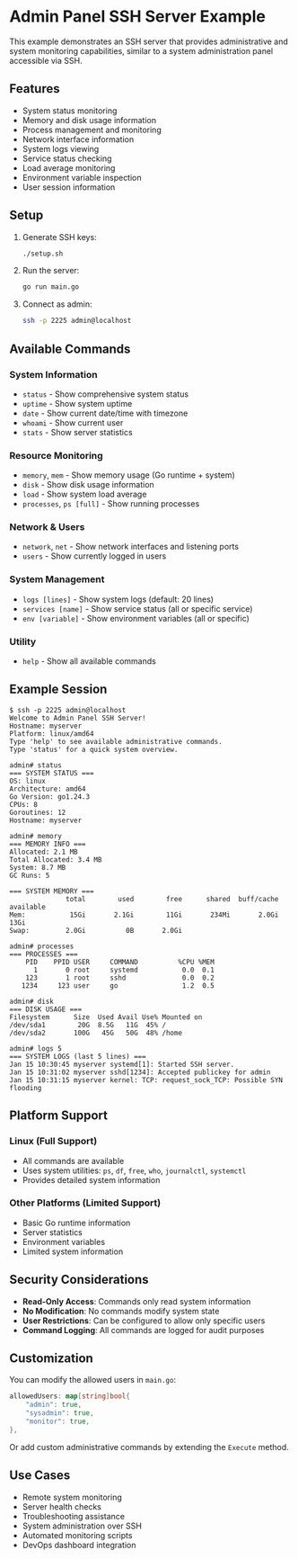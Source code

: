 # Admin Panel SSH Server Example

This example demonstrates an SSH server that provides administrative and system monitoring capabilities, similar to a system administration panel accessible via SSH.

## Features

- System status monitoring
- Memory and disk usage information
- Process management and monitoring
- Network interface information
- System logs viewing
- Service status checking
- Load average monitoring
- Environment variable inspection
- User session information

## Setup

1. Generate SSH keys:
   ```bash
   ./setup.sh
   ```

2. Run the server:
   ```bash
   go run main.go
   ```

3. Connect as admin:
   ```bash
   ssh -p 2225 admin@localhost
   ```

## Available Commands

### System Information
- `status` - Show comprehensive system status
- `uptime` - Show system uptime
- `date` - Show current date/time with timezone
- `whoami` - Show current user
- `stats` - Show server statistics

### Resource Monitoring
- `memory`, `mem` - Show memory usage (Go runtime + system)
- `disk` - Show disk usage information
- `load` - Show system load average
- `processes`, `ps [full]` - Show running processes

### Network & Users
- `network`, `net` - Show network interfaces and listening ports
- `users` - Show currently logged in users

### System Management
- `logs [lines]` - Show system logs (default: 20 lines)
- `services [name]` - Show service status (all or specific service)
- `env [variable]` - Show environment variables (all or specific)

### Utility
- `help` - Show all available commands

## Example Session

```
$ ssh -p 2225 admin@localhost
Welcome to Admin Panel SSH Server!
Hostname: myserver
Platform: linux/amd64
Type 'help' to see available administrative commands.
Type 'status' for a quick system overview.

admin# status
=== SYSTEM STATUS ===
OS: linux
Architecture: amd64
Go Version: go1.24.3
CPUs: 8
Goroutines: 12
Hostname: myserver

admin# memory
=== MEMORY INFO ===
Allocated: 2.1 MB
Total Allocated: 3.4 MB
System: 8.7 MB
GC Runs: 5

=== SYSTEM MEMORY ===
              total        used        free      shared  buff/cache   available
Mem:           15Gi       2.1Gi        11Gi       234Mi       2.0Gi        13Gi
Swap:         2.0Gi          0B       2.0Gi

admin# processes
=== PROCESSES ===
    PID    PPID USER     COMMAND          %CPU %MEM
      1       0 root     systemd           0.0  0.1
    123       1 root     sshd              0.0  0.2
   1234     123 user     go                1.2  0.5

admin# disk
=== DISK USAGE ===
Filesystem      Size  Used Avail Use% Mounted on
/dev/sda1        20G  8.5G   11G  45% /
/dev/sda2       100G   45G   50G  48% /home

admin# logs 5
=== SYSTEM LOGS (last 5 lines) ===
Jan 15 10:30:45 myserver systemd[1]: Started SSH server.
Jan 15 10:31:02 myserver sshd[1234]: Accepted publickey for admin
Jan 15 10:31:15 myserver kernel: TCP: request_sock_TCP: Possible SYN flooding
```

## Platform Support

### Linux (Full Support)
- All commands are available
- Uses system utilities: `ps`, `df`, `free`, `who`, `journalctl`, `systemctl`
- Provides detailed system information

### Other Platforms (Limited Support)
- Basic Go runtime information
- Server statistics
- Environment variables
- Limited system information

## Security Considerations

- **Read-Only Access**: Commands only read system information
- **No Modification**: No commands modify system state
- **User Restrictions**: Can be configured to allow only specific users
- **Command Logging**: All commands are logged for audit purposes

## Customization

You can modify the allowed users in `main.go`:
```go
allowedUsers: map[string]bool{
    "admin": true,
    "sysadmin": true,
    "monitor": true,
},
```

Or add custom administrative commands by extending the `Execute` method.

## Use Cases

- Remote system monitoring
- Server health checks
- Troubleshooting assistance
- System administration over SSH
- Automated monitoring scripts
- DevOps dashboard integration
